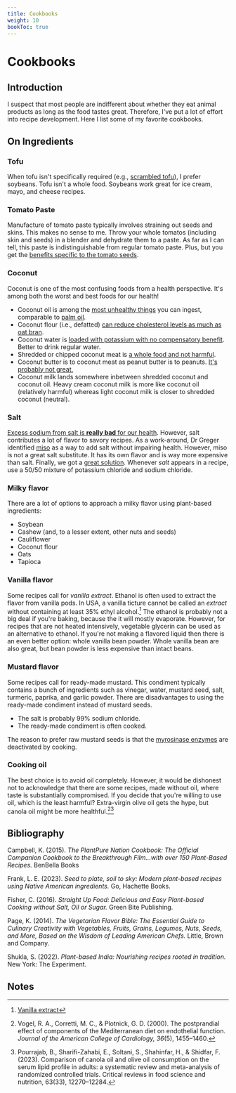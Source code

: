 ```yaml
---
title: Cookbooks
weight: 10
bookToc: true
---
```


# Cookbooks

## Introduction

I suspect that most people are indifferent about whether they eat animal products as long as the food tastes great.
Therefore, I've put a lot of effort into recipe development.
Here I list some of my favorite cookbooks.

## On Ingredients

### Tofu

When tofu isn't specifically required (e.g., [scrambled tofu](https://nutritionfacts.org/recipe/turmeric-tofu-scramble/)), I prefer soybeans.
Tofu isn't a whole food.
Soybeans work great for ice cream, mayo, and cheese recipes.

### Tomato Paste

Manufacture of tomato paste typically involves straining out seeds and skins.
This makes no sense to me.
Throw your whole tomatos (including skin and seeds) in a blender and dehydrate them to a paste.
As far as I can tell, this paste is indistinguishable from regular tomato paste.
Plus, but you get the [benefits specific to the tomato seeds](https://nutritionfacts.org/video/inhibiting-platelet-activation-with-tomato-seeds/).

### Coconut

Coconut is one of the most confusing foods from a health perspective. It's among both the worst and best foods for our health!
- Coconut oil is among the [most unhealthy things](https://nutritionfacts.org/video/coconut-oil-and-abdominal-fat/) you can ingest, comparable to [palm oil](https://nutritionfacts.org/video/how-the-dairy-industry-designs-misleading-studies/).
- Coconut flour (i.e., defatted) [can reduce cholesterol levels as much as oat bran](https://nutritionfacts.org/video/what-about-coconuts-coconut-milk-and-coconut-oil-mcts/).
- Coconut water is [loaded with potassium with no compensatory benefit](https://nutritionfacts.org/video/coconut-water-for-athletic-performance-vs-sports-drinks/). Better to drink regular water.
- Shredded or chipped coconut meat is [a whole food and not harmful](https://nutritionfacts.org/recipe/caramel-cocoa-bites/).
- Coconut butter is to coconut meat as peanut butter is to peanuts. [It's probably not great.](https://nutritionfacts.org/video/do-the-health-benefits-of-peanut-butter-include-longevity/)
- Coconut milk lands somewhere inbetween shredded coconut and coconut oil. Heavy cream coconut milk is more like coconut oil (relatively harmful) whereas light coconut milk is closer to shredded coconut (neutral).

### Salt

[Excess sodium from salt is **really bad** for our health](https://nutritionfacts.org/video/high-blood-pressure-may-be-a-choice/).
However, salt contributes a lot of flavor to savory recipes.
As a work-around, Dr Greger identified [miso](https://nutritionfacts.org/video/is-miso-healthy/) as a way to add salt without impairing health.
However, miso is not a great salt substitute.
It has its own flavor and is way more expensive than salt.
Finally, we got a [great solution](https://nutritionfacts.org/video/fewer-than-1-in-5000-meet-sodium-and-potassium-recommended-intakes/).
Whenever *salt* appears in a recipe, use a 50/50 mixture of potassium chloride and sodium chloride.

### Milky flavor

There are a lot of options to approach a milky flavor using plant-based ingredients:
- Soybean
- Cashew (and, to a lesser extent, other nuts and seeds)
- Cauliflower
- Coconut flour
- Oats
- Tapioca

### Vanilla flavor

Some recipes call for *vanilla extract*.
Ethanol is often used to extract the flavor from vanilla pods.
In USA, a vanilla ticture cannot be called an *extract* without containing at least 35% ethyl alcohol.[^vanilla-extract]
The ethanol is probably not a big deal if you're baking, because the it will mostly evaporate.
However, for recipes that are not heated intensively, vegetable glycerin can be used as an alternative to ethanol.
If you're not making a flavored liquid then there is an even better option:
whole vanilla bean powder.
Whole vanilla bean are also great, but bean powder is less expensive than intact beans.

### Mustard flavor

Some recipes call for ready-made mustard.
This condiment typically contains a bunch of ingredients such as vinegar, water, mustard seed, salt, turmeric, paprika, and garlic powder.
There are disadvantages to using the ready-made condiment instead of mustard seeds.
- The salt is probably 99% sodium chloride.
- The ready-made condiment is often cooked.

The reason to prefer raw mustard seeds is that the [myrosinase enzymes](https://nutritionfacts.org/video/second-strategy-to-cooking-broccoli/) are deactivated by cooking.

### Cooking oil

The best choice is to avoid oil completely.
However, it would be dishonest not to acknowledge that there are some recipes, made without oil, where taste is substantially compromised.
If you decide that you're willing to use oil, which is the least harmful?
Extra-virgin olive oil gets the hype, but canola oil might be more healthful.[^vogel2000][^pourrajab2023]

## Bibliography

Campbell, K. (2015). *The PlantPure Nation Cookbook: The Official Companion Cookbook to the Breakthrough Film...with over 150 Plant-Based Recipes.* BenBella Books

Frank, L. E. (2023). *Seed to plate, soil to sky: Modern plant-based recipes using Native American ingredients.* Go, Hachette Books.

Fisher, C. (2016). *Straight Up Food: Delicious and Easy Plant-based Cooking without Salt, Oil or Sugar.* Green Bite Publishing.

Page, K. (2014). *The Vegetarian Flavor Bible: The Essential Guide to Culinary Creativity with Vegetables, Fruits, Grains, Legumes, Nuts, Seeds, and More, Based on the Wisdom of Leading American Chefs.* Little, Brown and Company.

Shukla, S. (2022). *Plant-based India: Nourishing recipes rooted in tradition.* New York: The Experiment.

## Notes

[^vanilla-extract]: [Vanilla extract](https://en.wikipedia.org/wiki/Vanilla_extract)

[^vogel2000]: Vogel, R. A., Corretti, M. C., & Plotnick, G. D. (2000). The postprandial effect of components of the Mediterranean diet on endothelial function. *Journal of the American College of Cardiology, 36*(5), 1455–1460.

[^pourrajab2023]: Pourrajab, B., Sharifi-Zahabi, E., Soltani, S., Shahinfar, H., & Shidfar, F. (2023). Comparison of canola oil and olive oil consumption on the serum lipid profile in adults: a systematic review and meta-analysis of randomized controlled trials. Critical reviews in food science and nutrition, 63(33), 12270–12284.

